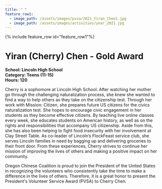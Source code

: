 ```yaml
---
title: " "
feature_row1:
  - image_path: /assets/images/pvsa/2021_Yiran_Chen1.jpg
  - image_path: /assets/images/activities/year_2021.jpg
---
```


{% include feature_row id="feature_row1"%}

# Yiran (Cherry) Chen - Gold Award

**School: Lincoln High School**  
**Category: Teens (11-15)**  
**Hours: 120**  

Cherry is a sophomore at Lincoln High School. After watching her mother go through the challenging naturalization process, she knew she wanted to find a way to help others as they take on the citizenship test. Through her work with Mission: Citizen, she prepares future US citizens for the civics naturalization test. She hopes to encourage civic engagement in her students as they become effective citizens. By teaching live online classes every week, she educates students on American history, as well as on the rights and responsibilities that accompany US citizenship. Aside from this, she has also been helping to fight food insecurity with her involvement at Clay Street Table. As co-leader of Lincoln’s FlockFeast service club, she serves Lincoln families in need by bagging up and delivering groceries to their front door. From these experiences, Cherry strives to continue her mission of improving the lives of others and making a positive impact on her community.

Oregon Chinese Coalition is proud to join the President of the United States in recognizing the volunteers who consistently take the time to make a difference in the lives of others. Therefore, it is a great honor to present the President's Volunteer Service Award (PVSA) to Cherry Chen.
